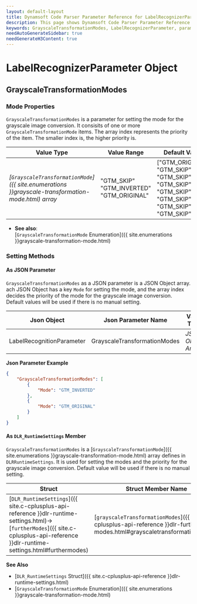 ```yaml
---
layout: default-layout
title: Dynamsoft Code Parser Parameter Reference for LabelRecognizerParameter Object - GrayscaleTransformationModes
description: This page shows Dynamsoft Code Parser Parameter Reference for LabelRecognizerParameter Object - GrayscaleTransformationModes.
keywords: GrayscaleTransformationModes, LabelRecognizerParameter, parameter reference, parameter
needAutoGenerateSidebar: true
needGenerateH3Content: true
---
```



# LabelRecognizerParameter Object

## GrayscaleTransformationModes

### Mode Properties
`GrayscaleTransformationModes` is a parameter for setting the mode for the grayscale image conversion. It consisits of one or more `GrayscaleTransformationMode` items. The array index represents the priority of the item. The smaller index is, the higher priority is.

| Value Type | Value Range | Default Value |
| ---------- | ----------- | ------------- |
| *[`GrayscaleTransformationMode`]({{ site.enumerations }}grayscale-transformation-mode.html) array* | "GTM_SKIP"<br>"GTM_INVERTED"<br>"GTM_ORIGINAL" | ["GTM_ORIGINAL", "GTM_SKIP", "GTM_SKIP", "GTM_SKIP", "GTM_SKIP", "GTM_SKIP", "GTM_SKIP", "GTM_SKIP"] |

- **See also**:   
    [`GrayscaleTransformationMode` Enumeration]({{ site.enumerations }}grayscale-transformation-mode.html)
    

### Setting Methods

#### As JSON Parameter
`GrayscaleTransformationModes` as a JSON parameter is a JSON Object array. ach JSON Object has a key `Mode` for setting the mode, and the array index decides the priority of the mode for the grayscale image conversion. Default values will be used if there is no manual setting.


| Json Object |	Json Parameter Name | Value Type |
| ----------- | ------------------- | ---------- |
| LabelRecognitionParameter | GrayscaleTransformationModes | *JSON Object Array* | 

**Json Parameter Example**   
```json
{
    "GrayscaleTransformationModes": [
        {
            "Mode": "GTM_INVERTED"
        },
        {
            "Mode": "GTM_ORIGINAL"
        }
    ]
}
```



#### As `DLR_RuntimeSettings` Member
`GrayscaleTransformationModes` is a [`GrayscaleTransformationMode`]({{ site.enumerations }}grayscale-transformation-mode.html) array defines in `DLRRuntimeSettings`. It is used for setting the modes and the priority for the grayscale image conversion. Default value will be used if there is no manual setting.

| Struct |	Struct Member Name | Value Type |
| ------ | ------------------ | ---------- |
| [`DLR_RuntimeSettings`]({{ site.c-cplusplus-api-reference }}dlr-runtime-settings.html)->[`furtherModes`]({{ site.c-cplusplus-api-reference }}dlr-runtime-settings.html#furthermodes) | [`grayscaleTransformationModes`]({{ site.c-cplusplus-api-reference }}dlr-further-modes.html#grayscaletransformationmodes) | [`GrayscaleTransformationMode`]({{ site.enumerations }}grayscale-transformation-mode.html)[8] |

**See Also**    
- [`DLR_RuntimeSettings` Struct]({{ site.c-cplusplus-api-reference }}dlr-runtime-settings.html)
- [`GrayscaleTransformationMode` Enumeration]({{ site.enumerations }}grayscale-transformation-mode.html)
